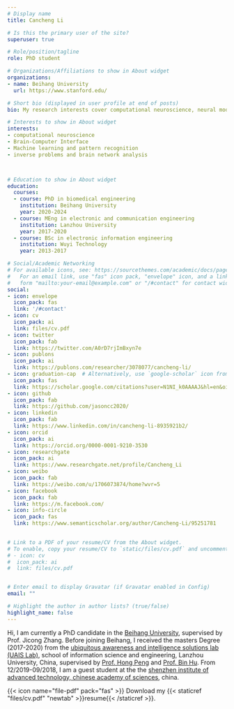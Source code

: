 ```yaml
---
# Display name
title: Cancheng Li

# Is this the primary user of the site?
superuser: true

# Role/position/tagline
role: PhD student

# Organizations/Affiliations to show in About widget
organizations:
- name: Beihang University
  url: https://www.stanford.edu/

# Short bio (displayed in user profile at end of posts)
bio: My research interests cover computational neuroscience, neural modeling, inverse problems and brain network analysis. 

# Interests to show in About widget
interests:
- computational neuroscience
- Brain-Computer Interface
- Machine learning and pattern recognition
- inverse problems and brain network analysis



# Education to show in About widget
education:
  courses:
  - course: PhD in biomedical engineering  
    institution: Beihang University
    year: 2020-2024
  - course: MEng in electronic and communication engineering
    institution: Lanzhou University
    year: 2017-2020
  - course: BSc in electronic information engineering
    institution: Wuyi Technology
    year: 2013-2017

# Social/Academic Networking
# For available icons, see: https://sourcethemes.com/academic/docs/page-builder/#icons
#   For an email link, use "fas" icon pack, "envelope" icon, and a link in the
#   form "mailto:your-email@example.com" or "/#contact" for contact widget.
social:
- icon: envelope
  icon_pack: fas
  link: '/#contact'
- icon: cv
  icon_pack: ai
  link: files/cv.pdf
- icon: twitter
  icon_pack: fab
  link: https://twitter.com/A0rD7rjImBxyn7e
- icon: publons
  icon_pack: ai
  link: https://publons.com/researcher/3078077/cancheng-li/ 
- icon: graduation-cap  # Alternatively, use `google-scholar` icon from `ai` icon pack
  icon_pack: fas
  link: https://scholar.google.com/citations?user=N1NI_k0AAAAJ&hl=en&oi=ao
- icon: github
  icon_pack: fab
  link: https://github.com/jasoncc2020/
- icon: linkedin
  icon_pack: fab
  link: https://www.linkedin.com/in/cancheng-li-8935921b2/
- icon: orcid
  icon_pack: ai
  link: https://orcid.org/0000-0001-9210-3530 
- icon: researchgate
  icon_pack: ai
  link: https://www.researchgate.net/profile/Cancheng_Li
- icon: weibo
  icon_pack: fab
  link: https://weibo.com/u/1706073874/home?wvr=5
- icon: facebook
  icon_pack: fab
  link: https://m.facebook.com/
- icon: info-circle
  icon_pack: fas
  link: https://www.semanticscholar.org/author/Cancheng-Li/95251781

  
# Link to a PDF of your resume/CV from the About widget.
# To enable, copy your resume/CV to `static/files/cv.pdf` and uncomment the lines below.  
# - icon: cv
#  icon_pack: ai
#  link: files/cv.pdf


# Enter email to display Gravatar (if Gravatar enabled in Config)
email: ""

# Highlight the author in author lists? (true/false)
highlight_name: false
---
```


Hi, I am currently a PhD candidate in the [Beihang University]( https://www.buaa.edu.cn/ ), supervised by Prof. Jicong Zhang. Before joining Beihang, I received the masters Degree (2017-2020) from the [ubiquitous awareness and intelligence solutions lab (UAIS Lab)]( http://uais.lzu.edu.cn/ ), school of information science and engineering, Lanzhou University, China, supervised by [Prof. Hong Peng]( http://uais.lzu.edu.cn/en/?p=902 ) and [Prof. Bin Hu]( http://uais.lzu.edu.cn/en/?p=959 ). From 12/2019-09/2018, I am a guest student at the the [shenzhen institute of advanced technology, chinese academy of sciences]( http://www.siat.ac.cn/ ), china.



{{< icon name="file-pdf" pack="fas" >}} Download my {{< staticref "files/cv.pdf" "newtab" >}}resume{{< /staticref >}}.

